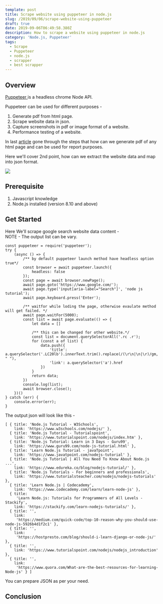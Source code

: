 ```yaml
---
template: post
title: Scrape website using puppeteer in node.js
slug: /2019/09/06/scrape-website-using-puppeteer
draft: true
date: 2019-09-06T06:49:58.380Z
description: How to scrape a website using puppeteer in node.js
category: 'Node.js, Puppeteer'
tags:
  - Scrape
  - Puppeteer
  - node.js
  - scrapper
  - best scrapper
---
```

## **Overview**

[Puppeteer ](https://pptr.dev/)is a headless chrome Node API. 

Puppeteer can be used for different purposes -

1. Generate pdf from html page. 
2. Scrape website data in json.
3. Capture screenshots in pdf or image format of a website. 
4. Performance testing of a website.

In last [article](https://thepandeysoni.org/generate-charts-in-html-using-amchart.js-and-convert-into-pdf-using-puppeteer-in-node) gone through the steps that how can we generate pdf of any html page and can be used for report purposes.

Here we'll cover 2nd point, how can we extract the website data and map into json format.

![](/media/untitled-diagram-6-.jpg)

## Prerequisite

1. Javascript knowledge
2. Node.js installed (version 8.10 and above)

## Get Started

Here We'll scrape google search website data content -\
NOTE - The output list can be vary.

```
const puppeteer = require('puppeteer');
try {
    (async () => {
        /** by default puppeteer launch method have headless option true*/
        const browser = await puppeteer.launch({
            headless: false
        });
        const page = await browser.newPage();
        await page.goto('https://www.google.com/');
        await page.type('input[aria-label="Search"]', 'node js tutorial');
        await page.keyboard.press('Enter');
        
        /** waitfor while loding the page, otherwise evaulate method will get failed. */
        await page.waitFor(5000);
        const list = await page.evaluate(() => {
            let data = []

            /** this can be changed for other website.*/
            const list = document.querySelectorAll('.rc .r');
            for (const a of list) {
                data.push({
                    'title': a.querySelector('.LC20lb').innerText.trim().replace(/(\r\n|\n|\r)/gm, " "),
                    'link': a.querySelector('a').href
                })
            }
            return data;
        })
        console.log(list);
        await browser.close();
    })()
} catch (err) {
    console.error(err);
}
```

The output json will look like this -

```
[ { title: 'Node.js Tutorial - W3Schools',
    link: 'https://www.w3schools.com/nodejs/' },
  { title: 'Node.js Tutorial - Tutorialspoint',
    link: 'https://www.tutorialspoint.com/nodejs/index.htm' },
  { title: 'Node.js Tutorial: Learn in 3 Days - Guru99',
    link: 'https://www.guru99.com/node-js-tutorial.html' },
  { title: 'Learn Node.js Tutorial - javaTpoint',
    link: 'https://www.javatpoint.com/nodejs-tutorial' },
  { title: 'Node.js Tutorial | All You Need To Know About Node.js ...',
    link: 'https://www.edureka.co/blog/nodejs-tutorial/' },
  { title: 'Node.js Tutorials - For beginners and professionals',
    link: 'https://www.tutorialsteacher.com/nodejs/nodejs-tutorials' },
  { title: 'Learn Node.js | Codecademy',
    link: 'https://www.codecademy.com/learn/learn-node-js' },
  { title:
     'Learn Node.js: Tutorials for Programmers of All Levels - Stackify',
    link: 'https://stackify.com/learn-nodejs-tutorials/' },
  { title: '',
    link:
     'https://medium.com/quick-code/top-10-reason-why-you-should-use-node-js-5926b4d1f2c1' },
  { title: '',
    link:
     'https://hostpresto.com/blog/should-i-learn-django-or-node-js/' },
  { title: '',
    link: 'https://www.tutorialspoint.com/nodejs/nodejs_introduction' },
  { title: '',
    link:
     'https://www.quora.com/What-are-the-best-resources-for-learning-Node-js' } ]
```

You can prepare JSON as per your need.

## Conclusion
